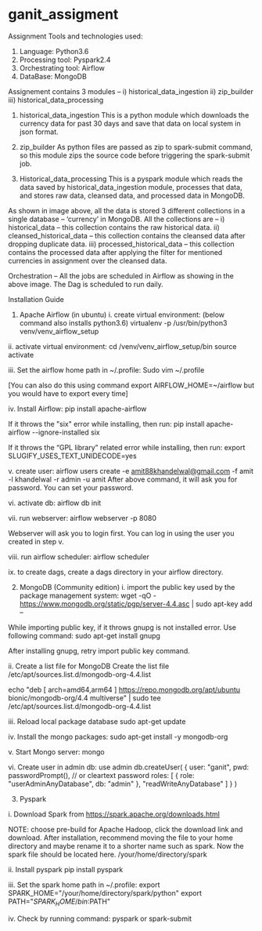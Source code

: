 # ganit_assigment

Assignment
Tools and technologies used:
1.	Language: Python3.6
2.	Processing tool: Pyspark2.4
3.	Orchestrating tool: Airflow
4.	DataBase: MongoDB

Assignement contains 3 modules – 
i)	historical_data_ingestion
ii)	zip_builder
iii)	historical_data_processing

1.	historical_data_ingestion
This is a python module which downloads the currency data for past 30 days and save that data on local system in json format.

2.	 zip_builder
As python files are passed as zip to spark-submit command, so this module zips the source code before triggering the spark-submit job.

3.	Historical_data_processing
This is a pyspark module which reads the data saved by historical_data_ingestion module, processes that data, and stores raw data, cleansed data, and processed data in MongoDB.


 

As shown in image above, all the data is stored 3 different collections in a single database – ‘currency’ in MongoDB. All the collections are – 
i)	historical_data – this collection contains the raw historical data.
ii)	cleansed_historical_data – this collection contains the cleansed data after dropping duplicate data.
iii)	processed_historical_data – this collection contains the processed data after applying the filter for mentioned currencies in assignment over the cleansed data.

 
Orchestration – All the jobs are scheduled in Airflow as showing in the above image. The Dag is scheduled to run daily. 

Installation Guide
1.	Apache Airflow (in ubuntu)
i.	create virtual environment: (below command also installs python3.6)
virtualenv -p /usr/bin/python3 venv/venv_airflow_setup 

ii.	activate virtual environment:
cd /venv/venv_airflow_setup/bin
source activate	

iii.	Set the airflow home path in ~/.profile:
Sudo vim ~/.profile

 [You can also do this using command export AIRFLOW_HOME=~/airflow but you would have to export every time]

iv.	Install Airflow:
pip install apache-airflow

If it throws the "six" error while installing, then run: 
pip install apache-airflow --ignore-installed six

If it throws the “GPL library” related error while installing, then run:
export SLUGIFY_USES_TEXT_UNIDECODE=yes

v.	create user: 
airflow users create -e amit88khandelwal@gmail.com -f amit -l khandelwal -r admin -u amit 
After above command, it will ask you for password. You can set your password.

vi.	activate db: 
airflow db init

vii.	run webserver:
airflow webserver -p 8080

Webserver will ask you to login first. You can log in using the user you created in step v.

viii.	run airflow scheduler:
airflow scheduler

ix.	to create dags, create a dags directory in your airflow directory.

2.	MongoDB (Community edition)
i.	import the public key used by the package management system:
wget -qO - https://www.mongodb.org/static/pgp/server-4.4.asc | sudo apt-key add –

While importing public key, if it throws gnupg is not installed error. Use following command:
sudo apt-get install gnupg

After installing gnupg, retry import public key command.

ii.	Create a list file for MongoDB
Create the list file /etc/apt/sources.list.d/mongodb-org-4.4.list

echo "deb [ arch=amd64,arm64 ] https://repo.mongodb.org/apt/ubuntu bionic/mongodb-org/4.4 multiverse" | sudo tee /etc/apt/sources.list.d/mongodb-org-4.4.list

iii.	Reload local package database
sudo apt-get update

iv.	Install the mongo packages:
sudo apt-get install -y mongodb-org

v.	Start Mongo server:
mongo

vi.	Create user in admin db:
use admin
db.createUser(
  {
    user: "ganit",
    pwd: passwordPrompt(), // or cleartext password
    roles: [ { role: "userAdminAnyDatabase", db: "admin" }, "readWriteAnyDatabase" ]
  }
) 

3.	Pyspark

i.	Download Spark from https://spark.apache.org/downloads.html 

NOTE: choose pre-build for Apache Hadoop, click the download link and download. After installation, recommend moving the file to your home directory and maybe rename it to a shorter name such as spark. Now the spark file should be located here.
/your/home/directory/spark

ii.	Install pyspark
pip install pyspark

iii.	Set the spark home path in ~/.profile:
export SPARK_HOME="/your/home/directory/spark/python"
export PATH="$SPARK_HOME/bin:$PATH"

iv.	Check by running command:
pyspark or spark-submit
